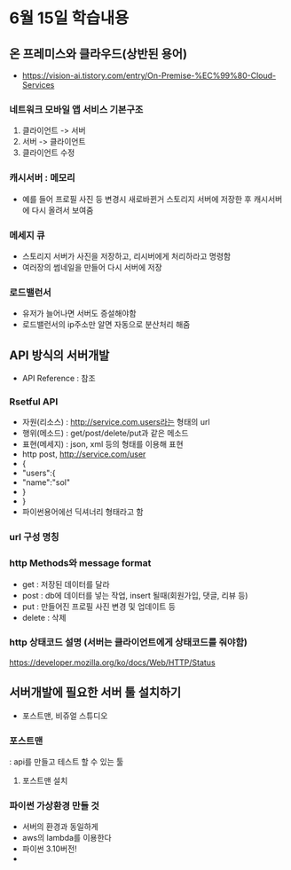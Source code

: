 # 6월 15일 학습내용
## 온 프레미스와 클라우드(상반된 용어)
- https://vision-ai.tistory.com/entry/On-Premise-%EC%99%80-Cloud-Services

### 네트워크 모바일 앱 서비스 기본구조
1. 클라이언트 -> 서버
2. 서버 -> 클라이언트
3. 클라이언트 수정

### 캐시서버 : 메모리
- 예를 들어 프로필 사진 등 변경시 새로바뀐거 스토리지 서버에 저장한 후 캐시서버에 다시 올려서 보여줌
  
### 메세지 큐
- 스토리지 서버가 사진을 저장하고, 리시버에게 처리하라고 명령함
- 여러장의 썸네일을 만들어 다시 서버에 저장

### 로드밸런서
- 유저가 늘어나면 서버도 증설해야함
- 로드밸런서의 ip주소만 알면 자동으로 분산처리 해줌


## API 방식의 서버개발
- API Reference : 참조


### Rsetful API
- 자원(리소스) : http://service.com.users라는 형태의 url
- 행위(메소드) : get/post/delete/put과 같은 메소드
- 표현(메세지) : json, xml 등의 형태를 이용해 표현
- http post, http://service.com/user
- {
- "users":{
- "name":"sol"
- }
- }
- 파이썬용어에선 딕셔너리 형태라고 함

### url 구성 명칭

### http Methods와 message format
- get : 저장된 데이터를 달라
- post : db에 데이터를 넣는 작업, insert 될때(회원가입, 댓글, 리뷰 등)
- put : 만들어진 프로필 사진 변경 및 업데이트 등 
- delete : 삭제

### http 상태코드 설명 (서버는 클라이언트에게 상태코드를 줘야함)
https://developer.mozilla.org/ko/docs/Web/HTTP/Status

## 서버개발에 필요한 서버 툴 설치하기
- 포스트맨, 비쥬얼 스튜디오
### 포스트맨
: api를 만들고 테스트 할 수 있는 툴
1. 포스트맨 설치


### 파이썬 가상환경 만들 것
- 서버의 환경과 동일하게
- aws의 lambda를 이용한다
- 파이썬 3.10버전!
- 